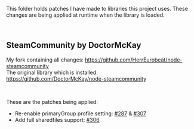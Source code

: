 This folder holds patches I have made to libraries this project uses.
These changes are being applied at runtime when the library is loaded.  

&nbsp;

## SteamCommunity by DoctorMcKay
My fork containing all changes: https://github.com/HerrEurobeat/node-steamcommunity  
The original library which is installed: https://github.com/DoctorMcKay/node-steamcommunity  

&nbsp;

These are the patches being applied:  
- Re-enable primaryGroup profile setting: [#287](https://github.com/DoctorMcKay/node-steamcommunity/pull/287) & [#307](https://github.com/DoctorMcKay/node-steamcommunity/pull/307)  
- Add full sharedfiles support: [#306](https://github.com/DoctorMcKay/node-steamcommunity/pull/306)